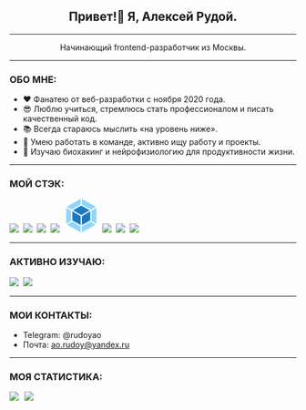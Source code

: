 <h2 align="center">Привет!👋 Я, Алексей Рудой.</h1>

-----

<p align="center">Начинающий frontend-разработчик из Москвы. </p>

-----
### **ОБО МНЕ:**
- ❤️ Фанатею от веб-разработки с ноября 2020 года.
- 😎 Люблю учиться, стремлюсь стать профессионалом и писать качественный код.
- 📚 Всегда стараюсь мыслить «на уровень ниже».
- 💪 Умею работать в команде, активно ищу работу и проекты.
- 🧠 Изучаю биохакинг и нейрофизиологию для продуктивности жизни.

-----

### **МОЙ СТЭК:**

<span><img src="https://cdn.jsdelivr.net/gh/devicons/devicon@latest/icons/html5/html5-plain.svg" width="60px"></span>&nbsp;
<span><img src="https://cdn.jsdelivr.net/gh/devicons/devicon@latest/icons/css3/css3-plain.svg" width="60px"></span>&nbsp;
<span><img src="https://cdn.jsdelivr.net/gh/devicons/devicon@latest/icons/javascript/javascript-original.svg" width="60px"></span>&nbsp;
<span><img src="https://cdn.jsdelivr.net/gh/devicons/devicon@latest/icons/git/git-original.svg" width="60px"></span>&nbsp;
<span><img src="https://raw.githubusercontent.com/devicons/devicon/master/icons/webpack/webpack-original.svg" width="60px"></span>&nbsp;
<span><img src="https://cdn.jsdelivr.net/gh/devicons/devicon@latest/icons/react/react-original.svg" width="60px"></span>&nbsp;
<span><img src="https://cdn.jsdelivr.net/gh/devicons/devicon@latest/icons/nodejs/nodejs-plain.svg" width="60px"></span>&nbsp;
<span><img src="https://cdn.jsdelivr.net/gh/devicons/devicon/icons/express/express-original.svg" width="60px"></span>&nbsp;


-----

### **АКТИВНО ИЗУЧАЮ:**

<span><img src="https://cdn.jsdelivr.net/gh/devicons/devicon/icons/redux/redux-original.svg" width="60px"></span>&nbsp;
<span><img src="https://cdn.jsdelivr.net/gh/devicons/devicon/icons/sass/sass-original.svg" width="60px"></span>&nbsp;
<!-- <span><img src="https://raw.githubusercontent.com/devicons/devicon/master/icons/typescript/typescript-original.svg" width="60px"></span>&nbsp; -->

-----

### **МОИ КОНТАКТЫ:** 

- Telegram: @rudoyao
- Почта: ao.rudoy@yandex.ru

-----

### **МОЯ СТАТИСТИКА:**

<div>
<a href="https://github-readme-stats.vercel.app/api?username=a1rudy&hide=contribs&show_icons=true&theme=dark">
  <img  align="left" height="130" style="margin-right: 10px" src="https://github-readme-stats.vercel.app/api?username=a1rudy&hide=contribs&show_icons=true&theme=dark" />
</a>
<a href="https://github-readme-stats.vercel.app/api/top-langs/?username=a1rudy&layout=compact&theme=dark">
  <img align="left" height="130" src="https://github-readme-stats.vercel.app/api/top-langs/?username=a1rudy&layout=compact&theme=dark" />
</a>
</div>

<!--
**a1rudy/a1rudy** is a ✨ _special_ ✨ repository because its `README.md` (this file) appears on your GitHub profile.

Here are some ideas to get you started:

- 🔭 I’m currently working on ...
- 🌱 I’m currently learning ...
- 👯 I’m looking to collaborate on ...
- 🤔 I’m looking for help with ...
- 💬 Ask me about ...
- 📫 How to reach me: ...
- 😄 Pronouns: ...
- ⚡ Fun fact: ...
-->

